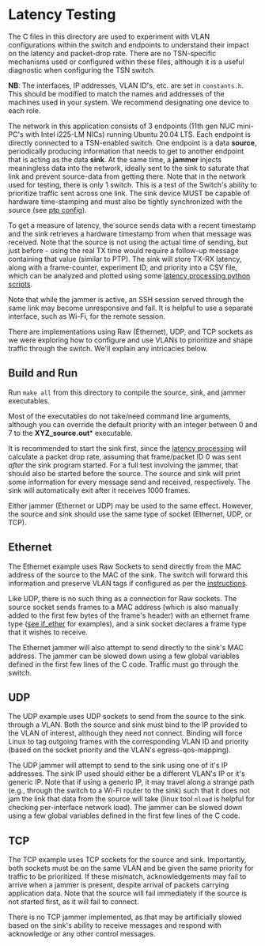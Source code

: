 # Latency Testing

The C files in this directory are used to experiment with VLAN configurations within the switch and endpoints to understand their impact on the latency and packet-drop rate. There are no TSN-specific mechanisms used or configured within these files, although it is a useful diagnostic when configuring the TSN switch.

**NB**: The interfaces, IP addresses, VLAN ID's, etc. are set in ```constants.h```. This should be modified to match the names and addresses of the machines used in your system. We recommend designating one device to each role.

The network in this application consists of 3 endpoints (11th gen NUC mini-PC's with Intel i225-LM NICs) running Ubuntu 20.04 LTS. Each endpoint is directly connected to a TSN-enabled switch. One endpoint is a data **source**, periodically producing information that needs to get to another endpoint that is acting as the data **sink**. At the same time, a **jammer** injects meaningless data into the network, ideally sent to the sink to saturate that link and prevent source-data from getting there. Note that in the network used for testing, there is only 1 switch. This is a test of the Switch's ability to prioritize traffic sent across one link. The sink device MUST be capable of hardware time-stamping and must also be tightly synchronized with the source (see [ptp config](../ptp/README.md)).

To get a measure of latency, the source sends data with a recent timestamp and the sink retrieves a hardware timestamp from when that message was received. Note that the source is not using the actual time of sending, but just before - using the real TX time would require a follow-up message containing that value (similar to PTP). The sink will store TX-RX latency, along with a frame-counter, experiment ID, and priority into a CSV file, which can be analyzed and plotted using some [latency processing python scripts](latency_processing/README.md).

Note that while the jammer is active, an SSH session served through the same link may become unresponsive and fail. It is helpful to use a separate interface, such as Wi-Fi, for the remote session.

There are implementations using Raw (Ethernet), UDP, and TCP sockets as we were exploring how to configure and use VLANs to prioritize and shape traffic through the switch. We'll explain any intricacies below.

## Build and Run

Run ```make all``` from this directory to compile the source, sink, and jammer executables.

Most of the executables do not take/need command line arguments, although you can override the default priority with an integer between 0 and 7 to the **XYZ_source.out*** executable.

It is recommended to start the sink first, since the [latency processing](latency_processing/README.md) will calculate a packet drop rate, assuming that frame/packet ID 0 was sent *after* the sink program started. For a full test involving the jammer, that should also be started before the source. The source and sink will print some information for every message send and received, respectively. The sink will automatically exit after it receives 1000 frames. 

Either jammer (Ethernet or UDP) may be used to the same effect. However, the source and sink should use the same type of socket (Ethernet, UDP, or TCP).

## Ethernet

The Ethernet example uses Raw Sockets to send directly from the MAC address of the source to the MAC of the sink. The switch will forward this information and preserve VLAN tags if configured as per the [instructions](../VLAN_setup.md).

Like UDP, there is no such thing as a connection for Raw sockets. The source socket sends frames to a MAC address (which is also manually added to the first few bytes of the frame's header) with an ethernet frame type ([see if_ether](https://github.com/torvalds/linux/blob/master/include/uapi/linux/if_ether.h) for examples), and a sink socket declares a frame type that it wishes to receive.

The Ethernet jammer will also attempt to send directly to the sink's MAC address. The jammer can be slowed down using a few global variables defined in the first few lines of the C code. Traffic must go through the switch.

## UDP

The UDP example uses UDP sockets to send from the source to the sink through a VLAN. Both the source and sink must bind to the IP provided to the VLAN of interest, although they need not connect. Binding will force Linux to tag outgoing frames with the corresponding VLAN ID and priority (based on the socket priority and the VLAN's egress-qos-mapping).

The UDP jammer will attempt to send to the sink using one of it's IP addresses. The sink IP used should either be a different VLAN's IP or it's generic IP. Note that if using a generic IP, it may travel along a strange path (e.g., through the switch to a Wi-Fi router to the sink) such that it does not jam the link that data from the source will take (linux tool ```nload``` is helpful for checking per-interface network load). The jammer can be slowed down using a few global variables defined in the first few lines of the C code.

## TCP

The TCP example uses TCP sockets for the source and sink. Importantly, both sockets must be on the same VLAN and be given the same priority for traffic to be prioritized. If these mismatch, acknowledgements may fail to arrive when a jammer is present, despite arrival of packets carrying application data. Note that the source will fail immediately if the source is not started first, as it will fail to connect.

There is no TCP jammer implemented, as that may be artificially slowed based on the sink's ability to receive messages and respond with acknowledge or any other control messages.
